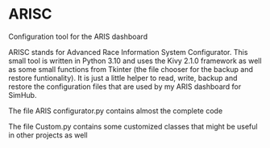 # ARISC
Configuration tool for the ARIS dashboard

ARISC stands for Advanced Race Information System Configurator.
This small tool is written in Python 3.10 and uses the Kivy 2.1.0 framework as well as some small functions from Tkinter (the file chooser for the backup and restore funtionality).
It is just a little helper to read, write, backup and restore the configuration files that are used by my ARIS dashboard for SimHub.

The file ARIS configurator.py contains almost the complete code

The file Custom.py contains some customized classes that might be useful in other projects as well
